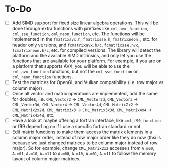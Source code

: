 # To-Do

- [ ] Add SIMD support for fixed size linear algebra operations. This will be done through extra functions with prefixes like ```cml_avx_function```, ```cml_sse_function```, ```cml_neon_function```, etc. The functions will be implemented in the ```fmatrixavx.h```, ```fmatrixsse.h```, ```fmatrixneon.```, etc. for header only versions, and ```fcmatrixavx.h/c```, ```fcmatrixsse.h/c```, ```fcmatrixneon.h/c```, etc. for compiled versions. The library will detect the platform and the available SIMD intrinsics, and only let you use the functions that are available for your platform. For example, if you are on a platform that supports AVX, you will be able to use the ```cml_avx_function``` functions, but not the ```cml_sse_function``` or ```cml_neon_function``` functions.
- [ ] Test the matrices for OpenGL and Vulkan compatibility (i.e. row major vs column major).
- [ ] Once all vector and matrix operations are implemented, add the same for doubles, i.e. ```CML_Vector2``` -> ```CML_Vector2d```, ```CML_Vector3``` -> ```CML_Vector3d```, ```CML_Vector4``` -> ```CML_Vector4d```, ```CML_Matrix2x2``` -> ```CML_Matrix2x2d```, ```CML_Matrix3x3``` -> ```CML_Matrix3x3d```, ```CML_Matrix4x4``` -> ```CML_Matrix4x4d```, etc.
- [ ] Have a look at maybe offering a fortran interface, like ```cml_f90_function``` or f99 depending on if I use a specific fortran standard or not.
- [ ] Edit matrix functions to make them access the matrix elements in a column major order, instead of row major order like they do now (thsi is because we just changed matrices to be column major instead of row major). So for example, change ```CML_Matrix2x2``` accesses from ```A.m00```, ```A.m01```, ```A.m10```, ```A.m11``` to ```A.m00```, ```A.m10```, ```A.m01```, ```A.m11``` to follow the memory layout of column major matrices.
